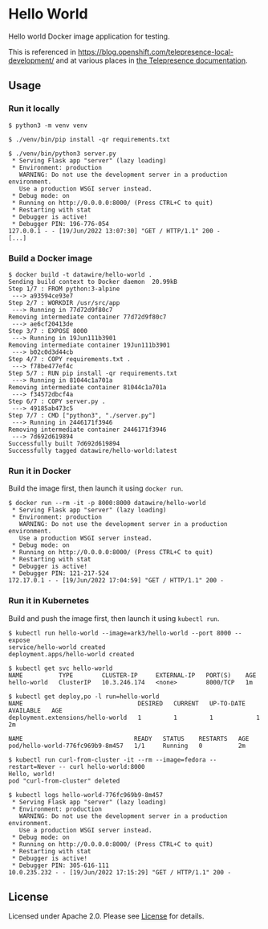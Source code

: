 # Hello World

Hello world Docker image application for testing.

This is referenced in <https://blog.openshift.com/telepresence-local-development/> and at various places in [the Telepresence documentation](https://www.telepresence.io/discussion/overview).

## Usage

### Run it locally

```shell
$ python3 -m venv venv

$ ./venv/bin/pip install -qr requirements.txt

$ ./venv/bin/python3 server.py
 * Serving Flask app "server" (lazy loading)
 * Environment: production
   WARNING: Do not use the development server in a production environment.
   Use a production WSGI server instead.
 * Debug mode: on
 * Running on http://0.0.0.0:8000/ (Press CTRL+C to quit)
 * Restarting with stat
 * Debugger is active!
 * Debugger PIN: 196-776-054
127.0.0.1 - - [19/Jun/2022 13:07:30] "GET / HTTP/1.1" 200 -
[...]
```

### Build a Docker image

```shell
$ docker build -t datawire/hello-world .
Sending build context to Docker daemon  20.99kB
Step 1/7 : FROM python:3-alpine
 ---> a93594ce93e7
Step 2/7 : WORKDIR /usr/src/app
 ---> Running in 77d72d9f80c7
Removing intermediate container 77d72d9f80c7
 ---> ae6cf20413de
Step 3/7 : EXPOSE 8000
 ---> Running in 19Jun111b3901
Removing intermediate container 19Jun111b3901
 ---> b02c0d3d44cb
Step 4/7 : COPY requirements.txt .
 ---> f78be477ef4c
Step 5/7 : RUN pip install -qr requirements.txt
 ---> Running in 81044c1a701a
Removing intermediate container 81044c1a701a
 ---> f34572dbcf4a
Step 6/7 : COPY server.py .
 ---> 49185ab473c5
Step 7/7 : CMD ["python3", "./server.py"]
 ---> Running in 2446171f3946
Removing intermediate container 2446171f3946
 ---> 7d692d619894
Successfully built 7d692d619894
Successfully tagged datawire/hello-world:latest
```

### Run it in Docker

Build the image first, then launch it using `docker run`.

```shell
$ docker run --rm -it -p 8000:8000 datawire/hello-world
 * Serving Flask app "server" (lazy loading)
 * Environment: production
   WARNING: Do not use the development server in a production environment.
   Use a production WSGI server instead.
 * Debug mode: on
 * Running on http://0.0.0.0:8000/ (Press CTRL+C to quit)
 * Restarting with stat
 * Debugger is active!
 * Debugger PIN: 121-217-524
172.17.0.1 - - [19/Jun/2022 17:04:59] "GET / HTTP/1.1" 200 -
```

### Run it in Kubernetes

Build and push the image first, then launch it using `kubectl run`.

```shell
$ kubectl run hello-world --image=ark3/hello-world --port 8000 --expose
service/hello-world created
deployment.apps/hello-world created

$ kubectl get svc hello-world
NAME          TYPE        CLUSTER-IP     EXTERNAL-IP   PORT(S)    AGE
hello-world   ClusterIP   10.3.246.174   <none>        8000/TCP   1m

$ kubectl get deploy,po -l run=hello-world
NAME                                DESIRED   CURRENT   UP-TO-DATE   AVAILABLE   AGE
deployment.extensions/hello-world   1         1         1            1           2m

NAME                               READY   STATUS    RESTARTS   AGE
pod/hello-world-776fc969b9-8m457   1/1     Running   0          2m

$ kubectl run curl-from-cluster -it --rm --image=fedora --restart=Never -- curl hello-world:8000
Hello, world!
pod "curl-from-cluster" deleted

$ kubectl logs hello-world-776fc969b9-8m457
 * Serving Flask app "server" (lazy loading)
 * Environment: production
   WARNING: Do not use the development server in a production environment.
   Use a production WSGI server instead.
 * Debug mode: on
 * Running on http://0.0.0.0:8000/ (Press CTRL+C to quit)
 * Restarting with stat
 * Debugger is active!
 * Debugger PIN: 305-616-111
10.0.235.232 - - [19/Jun/2022 17:15:29] "GET / HTTP/1.1" 200 -
```



## License

Licensed under Apache 2.0. Please see [License](LICENSE) for details.
